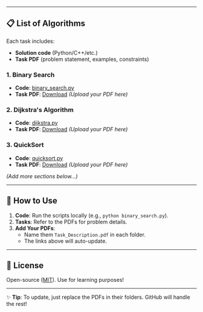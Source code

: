 
---

## 📋 **List of Algorithms**
Each task includes:  
- **Solution code** (Python/C++/etc.)  
- **Task PDF** (problem statement, examples, constraints)  

### 1. Binary Search
- **Code**: [binary_search.py](./Binary_search/binary_search.py)  
- **Task PDF**: [Download](./ShutingYard1.pdf) *(Upload your PDF here)*  

### 2. Dijkstra's Algorithm
- **Code**: [dijkstra.py](./Dijkstra_algorithm/dijkstra.py)  
- **Task PDF**: [Download](./Dijkstra_algorithm/Task_Description.pdf) *(Upload your PDF here)*  

### 3. QuickSort
- **Code**: [quicksort.py](./QuickSort/quicksort.py)  
- **Task PDF**: [Download](./QuickSort/Task_Description.pdf) *(Upload your PDF here)*  

*(Add more sections below...)*  

---

## 🚀 **How to Use**
1. **Code**: Run the scripts locally (e.g., `python binary_search.py`).  
2. **Tasks**: Refer to the PDFs for problem details.  
3. **Add Your PDFs**:  
   - Name them `Task_Description.pdf` in each folder.  
   - The links above will auto-update.  

---

## 📜 **License**
Open-source ([MIT](https://choosealicense.com/licenses/mit/)). Use for learning purposes!  

---

✨ **Tip**: To update, just replace the PDFs in their folders. GitHub will handle the rest!
